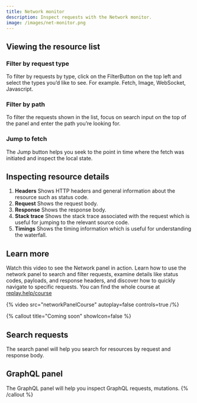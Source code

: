 ```yaml
---
title: Network monitor
description: Inspect requests with the Network monitor.
image: /images/net-monitor.png
---
```


## Viewing the resource list

### Filter by request type

To filter by requests by type, click on the FilterButton on the top left and select the types you’d like to see. For example. Fetch, Image, WebSocket, Javascript.

### Filter by path

To filter the requests shown in the list, focus on search input on the top of the panel and enter the path you’re looking for.

### Jump to fetch

The Jump button helps you seek to the point in time where the fetch was initiated and inspect the local state.

## Inspecting resource details

1.  **Headers** Shows HTTP headers and general information about the resource such as status code.
2.  **Request** Shows the request body.
3.  **Response** Shows the response body.
4.  **Stack trace** Shows the stack trace associated with the request which is useful for jumping to the relevant source code.
5.  **Timings** Shows the timing information which is useful for understanding the waterfall.

## Learn more

Watch this video to see the Network panel in action. Learn how to use the network panel to search and filter requests, examine details like status codes, payloads, and response headers, and discover how to quickly navigate to specific requests. You can find the whole course at [replay.help/course](https://replay.help/course)

{% video src="networkPanelCourse" autoplay=false controls=true /%}

{% callout title="Coming soon" showIcon=false %}

## Search requests

The search panel will help you search for resources by request and response body.

## GraphQL panel

The GraphQL panel will help you inspect GraphQL requests, mutations.
{% /callout %}
